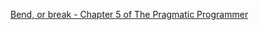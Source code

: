 [Bend, or break - Chapter 5 of The Pragmatic Programmer](https://daneweber.github.io/presentations/PragmaticProgrammer/Ch5-bend-or-break.html)